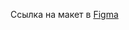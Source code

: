 Ссылка на макет в [Figma](https://www.figma.com/proto/5tGlo8xmoQEpKvvr6ebG6x/Diploma-Copy?page-id=891%3A3857&node-id=932%3A2618&viewport=306%2C48%2C0.85&scaling=min-zoom)